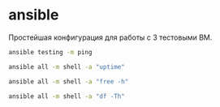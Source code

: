 # ansible
Простейшая конфигурация для работы с 3 тестовыми ВМ.
```bash
ansible testing -m ping
```
```bash
ansible all -m shell -a "uptime"
```
```bash
ansible all -m shell -a "free -h"
```
```bash
ansible all -m shell -a "df -Th"
```